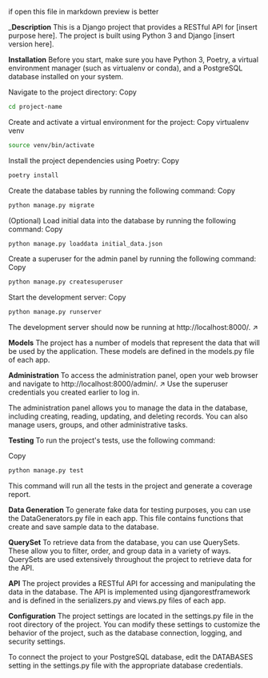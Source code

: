 if open this file in markdown preview is better


___Description__
This is a Django project that provides a RESTful API for [insert purpose here]. The project is built using Python 3 and Django [insert version here].

__Installation__
Before you start, make sure you have Python 3, Poetry, a virtual environment manager (such as virtualenv or conda), and a PostgreSQL database installed on your system.


Navigate to the project directory:
Copy
```sh
cd project-name
```
Create and activate a virtual environment for the project:
Copy
virtualenv venv
```sh
source venv/bin/activate
```
Install the project dependencies using Poetry:
Copy
```sh
poetry install
```
Create the database tables by running the following command:
Copy
```sh
python manage.py migrate
```
(Optional) Load initial data into the database by running the following command:
Copy
```sh
python manage.py loaddata initial_data.json
```
Create a superuser for the admin panel by running the following command:
Copy
```sh
python manage.py createsuperuser
```
Start the development server:
Copy
```sh
python manage.py runserver
```
The development server should now be running at http://localhost:8000/. ↗

__Models__
The project has a number of models that represent the data that will be used by the application. These models are defined in the models.py file of each app.

__Administration__
To access the administration panel, open your web browser and navigate to http://localhost:8000/admin/. ↗ Use the superuser credentials you created earlier to log in.

The administration panel allows you to manage the data in the database, including creating, reading, updating, and deleting records. You can also manage users, groups, and other administrative tasks.

__Testing__
To run the project's tests, use the following command:

Copy
```sh
python manage.py test
```
This command will run all the tests in the project and generate a coverage report.


__Data Generation__
To generate fake data for testing purposes, you can use the DataGenerators.py file in each app. This file contains functions that create and save sample data to the database.

__QuerySet__
To retrieve data from the database, you can use QuerySets. These allow you to filter, order, and group data in a variety of ways. QuerySets are used extensively throughout the project to retrieve data for the API.

__API__
The project provides a RESTful API for accessing and manipulating the data in the database. The API is implemented using djangorestframework and is defined in the serializers.py and views.py files of each app.

__Configuration__
The project settings are located in the settings.py file in the root directory of the project. You can modify these settings to customize the behavior of the project, such as the database connection, logging, and security settings.

To connect the project to your PostgreSQL database, edit the DATABASES setting in the settings.py file with the appropriate database credentials.